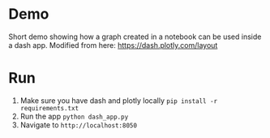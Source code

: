 # Demo

Short demo showing how a graph created in a notebook can be used inside a dash app.
Modified from here: https://dash.plotly.com/layout

# Run
1. Make sure you have dash and plotly locally `pip install -r requirements.txt`
1. Run the app `python dash_app.py`
1. Navigate to `http://localhost:8050`